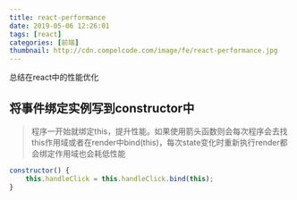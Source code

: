```yaml
---
title: react-performance
date: 2019-05-06 12:26:01
tags: [react]
categories: [前端]
thumbnail: http://cdn.compelcode.com/image/fe/react-performance.jpg
---
```


总结在react中的性能优化
## 将事件绑定实例写到constructor中

> 程序一开始就绑定this，提升性能。如果使用箭头函数则会每次程序会去找this作用域或者在render中bind(this)，每次state变化时重新执行render都会绑定作用域也会耗低性能

``` jsx
constructor() {
    this.handleClick = this.handleClick.bind(this);
}
```
